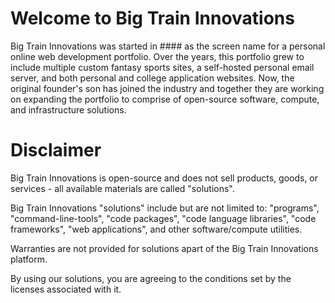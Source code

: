 # Welcome to Big Train Innovations

Big Train Innovations was started in #### as the screen name for a personal online web development portfolio. Over the years, this portfolio grew to include multiple custom fantasy sports sites, a self-hosted personal email server, and both personal and college application websites. Now, the original founder's son has joined the industry and together they are working on expanding the portfolio to comprise of open-source software, compute, and infrastructure solutions.

# Disclaimer

Big Train Innovations is open-source and does not sell products, goods, or services - all available materials are called "solutions". 

Big Train Innovations "solutions" include but are not limited to: "programs", "command-line-tools", "code packages", "code language libraries", "code frameworks", "web applications", and other software/compute utilities. 

Warranties are not provided for solutions apart of the Big Train Innovations platform. 

By using our solutions, you are agreeing to the conditions set by the licenses associated with it.
